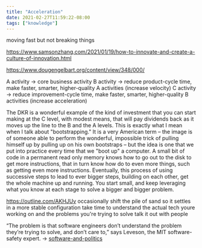 ```yaml
---
title: "Acceleration"
date: 2021-02-27T11:59:22-08:00
tags: ["knowledge"]
---
```


moving fast but not breaking things

https://www.samsonzhang.com/2021/01/19/how-to-innovate-and-create-a-culture-of-innovation.html

https://www.dougengelbart.org/content/view/348/000/

A activity -> core business activity
B activity -> reduce product-cycle time, make faster, smarter, higher-quality A activities (increase velocity)
C activity -> reduce improvement-cycle time, make faster, smarter, higher-quality B activities (increase acceleration)

The DKR is a wonderful example of the kind of investment that you can start making at the C level, with modest means, that will pay dividends back as it moves up the line to the B and the A levels. This is exactly what I mean when I talk about "bootstrapping." It is a very American term – the image is of someone able to perform the wonderful, impossible trick of pulling himself up by pulling up on his own bootstraps – but the idea is one that we put into practice every time that we "boot up" a computer. A small bit of code in a permanent read only memory knows how to go out to the disk to get more instructions, that in turn know how do to even more things, such as getting even more instructions. Eventually, this process of using successive steps to lead to ever bigger steps, building on each other, get the whole machine up and running. You start small, and keep leveraging what you know at each stage to solve a bigger and bigger problem.

https://outline.com/AKHJUv
occasionally shift the pile of sand so it settles in a more stable configuration
take time to understand the actual tech youre working on and the problems you're trying to solve
talk it out with people

“The problem is that software engineers don’t understand the problem they’re trying to solve, and don’t care to,” says Leveson, the MIT software-safety expert. -> [software-and-politics](/thoughts/software-and-politics)


